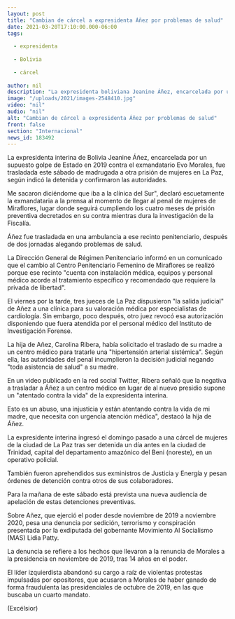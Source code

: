 ```yaml
---
layout: post
title: "Cambian de cárcel a expresidenta Áñez por problemas de salud"
date: 2021-03-20T17:10:00.000-06:00
tags:
  
  - expresidenta
  
  - Bolivia
  
  - cárcel
  
author: nil
description: "La expresidenta boliviana Jeanine Áñez, encarcelada por un supuesto golpe de Estado en 2019, es cambiada de cárcel para recibir asistencia médica tras reportarse que sufre problemas de salud"
image: "/uploads/2021/images-2548410.jpg"
video: "nil"
audio: "nil"
alt: "Cambian de cárcel a expresidenta Áñez por problemas de salud"
front: false
section: "Internacional"
news_id: 183492
---
```


La expresidenta interina de Bolivia Jeanine Áñez, encarcelada por un supuesto golpe de Estado en 2019 contra el exmandatario Evo Morales, fue trasladada este sábado de madrugada a otra prisión de mujeres en La Paz, según indicó la detenida y confirmaron las autoridades.

Me sacaron diciéndome que iba a la clínica del Sur", declaró escuetamente la exmandataria a la prensa al momento de llegar al penal de mujeres de Miraflores, lugar donde seguirá cumpliendo los cuatro meses de prisión preventiva decretados en su contra mientras dura la investigación de la Fiscalía.

Áñez fue trasladada en una ambulancia a ese recinto penitenciario, después de dos jornadas alegando problemas de salud.

La Dirección General de Régimen Penitenciario informó en un comunicado que el cambio al Centro Penitenciario Femenino de Miraflores se realizó porque ese recinto "cuenta con instalación médica, equipos y personal médico acorde al tratamiento específico y recomendado que requiere la privada de libertad".

El viernes por la tarde, tres jueces de La Paz dispusieron "la salida judicial" de Añez a una clínica para su  valoración médica por especialistas de cardiología. Sin embargo, poco después, otro juez revocó esa autorización disponiendo que fuera atendida por el personal médico del Instituto de Investigación Forense.

La hija de Añez, Carolina Ribera, había solicitado el traslado de su madre a un centro médico para tratarle una "hipertensión arterial sistémica". Según ella, las autoridades del penal incumplieron la decisión judicial negando "toda asistencia de salud" a su madre.

En un video publicado en la red social Twitter, Ribera señaló que la negativa a trasladar a Áñez a un centro médico en lugar de al nuevo presidio supone un "atentado contra la vida" de la expresidenta interina.

Esto es un abuso, una injusticia y están atentando contra la vida de mi madre, que necesita con urgencia atención médica", destacó la hija de Áñez.

La expresidente interina ingresó el domingo pasado a una cárcel de mujeres de la ciudad de La Paz tras ser detenida un día antes en la ciudad de Trinidad, capital del departamento amazónico del Beni (noreste), en un operativo policial.

También fueron aprehendidos sus exministros de Justicia y Energía y pesan órdenes de detención contra otros de sus colaboradores.

Para la mañana de este sábado está prevista una nueva audiencia de apelación de estas detenciones preventivas.

Sobre Añez, que ejerció el poder desde noviembre de 2019 a noviembre 2020, pesa una denuncia por sedición, terrorismo y conspiración presentada por la exdiputada del gobernante Movimiento Al Socialismo (MAS) Lidia Patty.

La denuncia se refiere a los hechos que llevaron a la renuncia de Morales a la presidencia en noviembre de 2019, tras 14 años en el poder.

El líder izquierdista abandonó su cargo a raíz de violentas protestas impulsadas por opositores, que acusaron a Morales de haber ganado de forma fraudulenta las presidenciales de octubre de 2019, en las que buscaba un cuarto mandato.

(Excélsior)